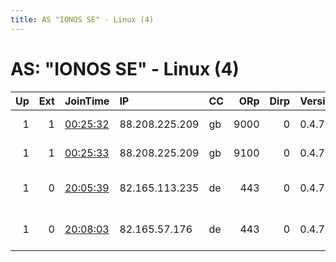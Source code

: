 ```yaml
---
title: AS "IONOS SE" - Linux (4)
---
```


# AS: "IONOS SE" - Linux (4)

|   Up |   Ext | JoinTime                                                                                              | IP             | CC   |   ORp |   Dirp | Version   | Contact                      | Nickname     |   eFamMembers |
|-----:|------:|:------------------------------------------------------------------------------------------------------|:---------------|:-----|------:|-------:|:----------|:-----------------------------|:-------------|--------------:|
|    1 |     1 | [00:25:32](https://nusenu.github.io/OrNetStats/w/relay/70C169AAB6B4E82C8FE0ECE2BEFB4A7FAB460A1A.html) | 88.208.225.209 | gb   |  9000 |      0 | 0.4.7.8   | email:Quetzalcoatl relays    | Quetzalcoatl |           173 |
|    1 |     1 | [00:25:33](https://nusenu.github.io/OrNetStats/w/relay/80F322ED0995F27CD26B5A9DE7B804F92E8ACA94.html) | 88.208.225.209 | gb   |  9100 |      0 | 0.4.7.8   | email:Quetzalcoatl relays    | Quetzalcoatl |           173 |
|    1 |     0 | [20:05:39](https://nusenu.github.io/OrNetStats/w/relay/57295F7570AD5DDD290C934FAFCB149AC5732494.html) | 82.165.113.235 | de   |   443 |      0 | 0.4.7.8   | Myroyro &lt;myroyro AT pm DO | LeRoi        |             2 |
|    1 |     0 | [20:08:03](https://nusenu.github.io/OrNetStats/w/relay/8EA1E53EDD140D37A402A2BCBC368A4DB8A2793C.html) | 82.165.57.176  | de   |   443 |      0 | 0.4.7.8   | Myroyro &lt;myroyro AT pm DO | LaReine      |             2 |

